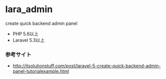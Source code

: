 # lara_admin

create quick backend admin panel

* PHP 5.6以上
* Laravel 5.3以上

### 参考サイト

* http://itsolutionstuff.com/post/laravel-5-create-quick-backend-admin-panel-tutorialexample.html